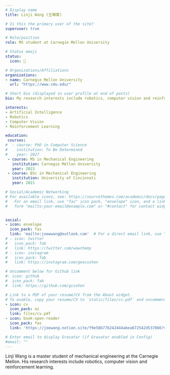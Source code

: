 ```yaml
---
# Display name
title: Linji Wang (王琳箕)

# Is this the primary user of the site?
superuser: true

# Role/position
role: MS student at Carnegie Mellon University

# Status emoji
status:
  icon: 🥳

# Organizations/Affiliations
organizations:
- name: Carnegie Mellon University
  url: "https://www.cmu.edu/"

# Short bio (displayed in user profile at end of posts)
bio: My research interests include robotics, computer vision and reinforcement learning.

interests:
- Artificial Intelligence
- Robotics
- Computer Vision
- Reinforcement Learning

education:
 courses:
#  - course: PhD in Computer Science
#    institution: To Be Determined
#    year: 2027
 - course: MS in Mechanical Engineering
   institution: Carnegie Mellon University
   year: 2023
 - course: BSc in Mechanical Engineering
   institution: University of Cincinnati
   year: 2021

# Social/Academic Networking
# For available icons, see: https://sourcethemes.com/academic/docs/page-builder/#icons
#   For an email link, use "fas" icon pack, "envelope" icon, and a link in the
#   form "mailto:your-email@example.com" or "#contact" for contact widget.


social:
- icon: envelope
  icon_pack: fas
  link: 'mailto:joewwang@outlook.com'  # For a direct email link, use "mailto:test@example.org".
# - icon: twitter
#   icon_pack: fab
#   link: https://twitter.com/wowchemy
# - icon: instagram
#   icon_pack: fab
#   link: https://instagram.com/geocushen

# Uncomment below for Github link
#- icon: github
#  icon_pack: fab
#  link: https://github.com/gcushen

# Link to a PDF of your resume/CV from the About widget.
# To enable, copy your resume/CV to `static/files/cv.pdf` and uncomment the lines below.
- icon: cv
  icon_pack: ai
  link: files/cv.pdf
- icon: book-open-reader
  icon_pack: fas
  link: 'https://joewang.notion.site/f9e58b77b242444abea672542d537866?v=ff94b5d39c174fb6a99a54ffaf7f5a35'

# Enter email to display Gravatar (if Gravatar enabled in Config)
#email: ""
---
```


Linji Wang is a master student of mechanical engineering at the Carnegie Mellon. His research interests include robotics, computer vision and reinforcement learning. 

